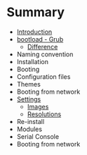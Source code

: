# Summary

* [Introduction](README.md)
* [bootload - Grub](bootload---grub.md)
    * [Difference](difference.md)
* Naming convention
* Installation
* Booting
* Configuration files
* Themes
* Booting from network
* [Settings](settings.md)
    * [Images](images.md)
    * [Resolutions](resolutions.md)
* Re-install
* Modules
* Serial Console
* Booting from network

